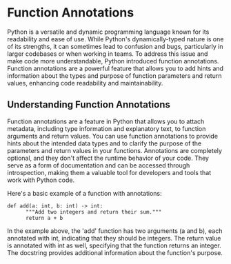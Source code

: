 #  Function Annotations

Python is a versatile and dynamic programming language known for its readability and ease of use. While Python's dynamically-typed nature is one of its strengths, 
it can sometimes lead to confusion and bugs, particularly in larger codebases or when working in teams. To address this issue and make code more understandable, 
Python introduced function annotations. Function annotations are a powerful feature that allows you to add hints and information about the types and purpose of 
function parameters and return values, enhancing code readability and maintainability.

## Understanding Function Annotations

Function annotations are a feature in Python that allows you to attach metadata, including type information and explanatory text, to function arguments and return values. 
You can use function annotations to provide hints about the intended data types and to clarify the purpose of the parameters and return values in your functions. 
Annotations are completely optional, and they don't affect the runtime behavior of your code. They serve as a form of documentation and can be accessed through introspection,
making them a valuable tool for developers and tools that work with Python code.

Here's a basic example of a function with annotations:

    def add(a: int, b: int) -> int:
          """Add two integers and return their sum."""
          return a + b


In the example above, the 'add' function has two arguments (a and b), each annotated with int, indicating that they should be integers. The return value is annotated with int as well, 
specifying that the function returns an integer. The docstring provides additional information about the function's purpose.

